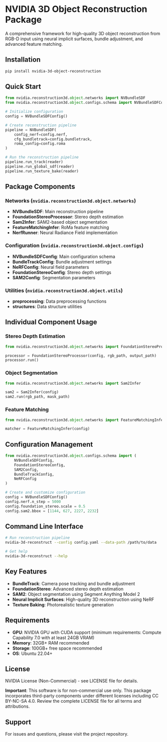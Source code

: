 # NVIDIA 3D Object Reconstruction Package

A comprehensive framework for high-quality 3D object reconstruction from RGB-D input using neural implicit surfaces, bundle adjustment, and advanced feature matching.

## Installation

```bash
pip install nvidia-3d-object-reconstruction
```

## Quick Start

```python
from nvidia.reconstruction3d.object.networks import NVBundleSDF
from nvidia.reconstruction3d.object.configs.schema import NVBundleSDFConfig

# Initialize configuration
config = NVBundleSDFConfig()

# Create reconstruction pipeline
pipeline = NVBundleSDF(
    config_nerf=config.nerf,
    cfg_bundletrack=config.bundletrack, 
    roma_config=config.roma
)

# Run the reconstruction pipeline
pipeline.run_track(reader)
pipeline.run_global_sdf(reader)
pipeline.run_texture_bake(reader)
```

## Package Components

### Networks (`nvidia.reconstruction3d.object.networks`)

- **NVBundleSDF**: Main reconstruction pipeline
- **FoundationStereoProcessor**: Stereo depth estimation
- **Sam2Infer**: SAM2-based object segmentation
- **FeatureMatchingInfer**: RoMa feature matching
- **NerfRunner**: Neural Radiance Field implementation

### Configuration (`nvidia.reconstruction3d.object.configs`)

- **NVBundleSDFConfig**: Main configuration schema
- **BundleTrackConfig**: Bundle adjustment settings
- **NeRFConfig**: Neural field parameters
- **FoundationStereoConfig**: Stereo depth settings
- **SAM2Config**: Segmentation parameters

### Utilities (`nvidia.reconstruction3d.object.utils`)

- **preprocessing**: Data preprocessing functions
- **structures**: Data structure utilities

## Individual Component Usage

### Stereo Depth Estimation

```python
from nvidia.reconstruction3d.object.networks import FoundationStereoProcessor

processor = FoundationStereoProcessor(config, rgb_path, output_path)
processor.run()
```

### Object Segmentation

```python
from nvidia.reconstruction3d.object.networks import Sam2Infer

sam2 = Sam2Infer(config)
sam2.run(rgb_path, mask_path)
```

### Feature Matching

```python
from nvidia.reconstruction3d.object.networks import FeatureMatchingInfer

matcher = FeatureMatchingInfer(config)
```

## Configuration Management

```python
from nvidia.reconstruction3d.object.configs.schema import (
    NVBundleSDFConfig,
    FoundationStereoConfig,
    SAM2Config,
    BundleTrackConfig,
    NeRFConfig
)

# Create and customize configuration
config = NVBundleSDFConfig()
config.nerf.n_step = 5000
config.foundation_stereo.scale = 0.5
config.sam2.bbox = [1144, 627, 2227, 2232]
```

## Command Line Interface

```bash
# Run reconstruction pipeline
nvidia-3d-reconstruct --config config.yaml --data-path /path/to/data

# Get help
nvidia-3d-reconstruct --help
```

## Key Features

- **BundleTrack**: Camera pose tracking and bundle adjustment
- **FoundationStereo**: Advanced stereo depth estimation  
- **SAM2**: Object segmentation using Segment Anything Model 2
- **Neural Implicit Surfaces**: High-quality 3D reconstruction using NeRF
- **Texture Baking**: Photorealistic texture generation

## Requirements

- **GPU**: NVIDIA GPU with CUDA support (minimum requirements: Compute Capability 7.0 with at least 24GB VRAM)
- **Memory**: 32GB+ RAM recommended
- **Storage**: 100GB+ free space recommended
- **OS**: Ubuntu 22.04+

## License

NVIDIA License (Non-Commercial) - see LICENSE file for details.

**Important**: This software is for non-commercial use only. This package incorporates third-party components under different licenses including CC BY-NC-SA 4.0. Review the complete LICENSE file for all terms and attributions.

## Support

For issues and questions, please visit the project repository. 